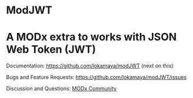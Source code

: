 # ModJWT
A MODx extra to works with JSON Web Token (JWT)
=========================================================

Documentation: https://github.com/lokamaya/modJWT (next on this)

Bugs and Feature Requests: https://github.com/lokamaya/modJWT/issues

Discussion and Questions: [MODx Community](https://community.modx.com/t/modjwt-an-extra-to-works-with-json-web-token-jwt/330?u=lokamaya)

